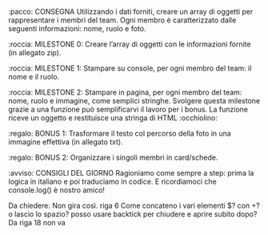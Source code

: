 :pacco: CONSEGNA
Utilizzando i dati forniti, creare un array di oggetti per rappresentare i membri del team.
Ogni membro è caratterizzato dalle seguenti informazioni: nome, ruolo e foto.

:roccia: MILESTONE 0:
Creare l’array di oggetti con le informazioni fornite (in allegato zip).

:roccia: MILESTONE 1:
Stampare su console, per ogni membro del team: il nome e il ruolo.

:roccia: MILESTONE 2:
Stampare in pagina, per ogni membro del team: nome, ruolo e immagine, come semplici stringhe.
Svolgere questa milestone grazie a una funzione può semplificarvi il lavoro per i bonus. La funzione riceve un oggetto e restituisce una stringa di HTML :occhiolino:

:regalo: BONUS 1:
Trasformare il testo col percorso della foto in una immagine effettiva (in allegato txt).

:regalo: BONUS 2:
Organizzare i singoli membri in card/schede.

:avviso: CONSIGLI DEL GIORNO
Ragioniamo come sempre a step: prima la logica in italiano e poi traduciamo in codice.
E ricordiamoci che console.log() è nostro amico!

Da chiedere:
    Non gira così. riga 6
    Come concateno i vari elementi $? con +? o lascio lo spazio? posso usare backtick per chiudere e aprire subito dopo?
    Da riga 18 non va